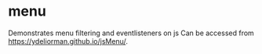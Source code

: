 # menu
 Demonstrates menu filtering and eventlisteners on js
 Can be accessed from https://ydeliorman.github.io/jsMenu/.
